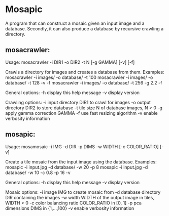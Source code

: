 Mosapic
=======
A program that can construct a mosaic given an input image and a database.
Secondly, it can also produce a database by recursive crawling a directory.

mosacrawler:
------------
Usage: mosacrawler -i DIR1 -o DIR2 -t N [-g GAMMA] [-v] [-f]

Crawls a directory for images and creates a database from them.
Examples: mosacrawler -i images/ -o database/ -t 100
          mosacrawler -i images/ -o database/ -t 128 -v -f
          mosacrawler -i images/ -o database/ -t 256 -g 2.2 -f

General options:
 -h	display this help message
 -v	display version

Crawling options:
 -i	input directory DIR1 to crawl for images
 -o	output directory DIR2 to store database
 -t	tile size N of database images, N > 0
 -g	apply gamma correction GAMMA
 -f	use fast resizing algorithm
 -v	enable verbosity information

mosapic:
--------
Usage: mosamosaic -i IMG -d DIR -p DIMS -w WIDTH [-c COLOR_RATIO] [-v]

Create a tile mosaic from the input image using the database.
Examples: mosapic -i input.jpg -d database/ -w 20 -p 8
          mosapic -i input.jpg -d database/ -w 10 -c 0.8 -p 16 -v

General options:
 -h	display this help message
 -v	display version

Mosaic options:
 -i	image IMG to create mosaic from
 -d	database directory DIR containing the images
 -w	width WIDTH of the output image in tiles, WIDTH > 0
 -c	color balancing ratio COLOR_RATIO in [0, 1]
 -p	pca dimensions DIMS in {1,...,100}
 -v	enable verbosity information

